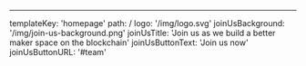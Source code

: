 ---
templateKey: 'homepage'
path: /
logo: '/img/logo.svg'
joinUsBackground: '/img/join-us-background.png'
joinUsTitle: 'Join us as we build a better maker space on the blockchain'
joinUsButtonText: 'Join us now'
joinUsButtonURL: '#team'
